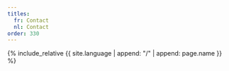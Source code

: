 ```yaml
---
titles:
  fr: Contact
  nl: Contact
order: 330
---
```

{% include_relative {{ site.language | append: "/" | append: page.name }} %}
